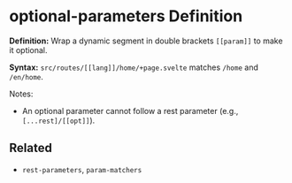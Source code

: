 # optional-parameters Definition

**Definition:** Wrap a dynamic segment in double brackets `[[param]]`
to make it optional.

**Syntax:** `src/routes/[[lang]]/home/+page.svelte` matches `/home`
and `/en/home`.

Notes:

- An optional parameter cannot follow a rest parameter (e.g.,
  `[...rest]/[[opt]]`).

## Related

- `rest-parameters`, `param-matchers`
